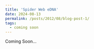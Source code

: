 ```yaml
---
title: 'Spider Web eDNA'
date: 2024-08-13
permalink: /posts/2012/08/blog-post-1/
tags:
  - coming soon
---
```


Coming Soon...